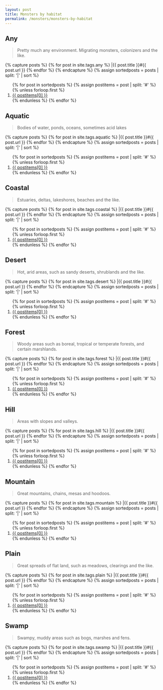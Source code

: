 ```yaml
---
layout: post
title: Monsters by habitat
permalink: /monsters/monsters-by-habitat
---
```


## Any

> Pretty much any environment. Migrating monsters, colonizers and the like.

{% capture posts %}
  {% for post in site.tags.any %}
    |{{ post.title }}#{{ post.url }}
  {% endfor %}
{% endcapture %}
{% assign sortedposts = posts | split: '|' | sort %}
<ol>
{% for post in sortedposts %}
{% assign postitems = post | split: '#' %}
{% unless forloop.first %}
  <li> <a href="{{ site.baseurl }}{{ postitems[1] }}">{{ postitems[0] }}</a></li> 
{% endunless %}
{% endfor %} 
</ol>

## Aquatic

> Bodies of water, ponds, oceans, sometimes acid lakes

{% capture posts %}
  {% for post in site.tags.aquatic %}
    |{{ post.title }}#{{ post.url }}
  {% endfor %}
{% endcapture %}
{% assign sortedposts = posts | split: '|' | sort %}
<ol>
{% for post in sortedposts %}
{% assign postitems = post | split: '#' %}
{% unless forloop.first %}
  <li> <a href="{{ site.baseurl }}{{ postitems[1] }}">{{ postitems[0] }}</a></li> 
{% endunless %}
{% endfor %} 
</ol>

## Coastal

> Estuaries, deltas, lakeshores, beaches and the like.

{% capture posts %}
  {% for post in site.tags.coastal %}
    |{{ post.title }}#{{ post.url }}
  {% endfor %}
{% endcapture %}
{% assign sortedposts = posts | split: '|' | sort %}
<ol>
{% for post in sortedposts %}
{% assign postitems = post | split: '#' %}
{% unless forloop.first %}
  <li> <a href="{{ site.baseurl }}{{ postitems[1] }}">{{ postitems[0] }}</a></li> 
{% endunless %}
{% endfor %} 
</ol>

## Desert

> Hot, arid areas, such as sandy deserts, shrublands and the like.

{% capture posts %}
  {% for post in site.tags.desert %}
    |{{ post.title }}#{{ post.url }}
  {% endfor %}
{% endcapture %}
{% assign sortedposts = posts | split: '|' | sort %}
<ol>
{% for post in sortedposts %}
{% assign postitems = post | split: '#' %}
{% unless forloop.first %}
  <li> <a href="{{ site.baseurl }}{{ postitems[1] }}">{{ postitems[0] }}</a></li> 
{% endunless %}
{% endfor %} 
</ol>

## Forest

> Woody areas such as boreal, tropical or temperate forests, and certain marshlands.

{% capture posts %}
  {% for post in site.tags.forest %}
    |{{ post.title }}#{{ post.url }}
  {% endfor %}
{% endcapture %}
{% assign sortedposts = posts | split: '|' | sort %}
<ol>
{% for post in sortedposts %}
{% assign postitems = post | split: '#' %}
{% unless forloop.first %}
  <li> <a href="{{ site.baseurl }}{{ postitems[1] }}">{{ postitems[0] }}</a></li> 
{% endunless %}
{% endfor %} 
</ol>

## Hill

> Areas with slopes and valleys.

{% capture posts %}
  {% for post in site.tags.hill %}
    |{{ post.title }}#{{ post.url }}
  {% endfor %}
{% endcapture %}
{% assign sortedposts = posts | split: '|' | sort %}
<ol>
{% for post in sortedposts %}
{% assign postitems = post | split: '#' %}
{% unless forloop.first %}
  <li> <a href="{{ site.baseurl }}{{ postitems[1] }}">{{ postitems[0] }}</a></li> 
{% endunless %}
{% endfor %} 
</ol>

## Mountain

> Great mountains, chains, mesas and hoodoos.

{% capture posts %}
  {% for post in site.tags.mountain %}
    |{{ post.title }}#{{ post.url }}
  {% endfor %}
{% endcapture %}
{% assign sortedposts = posts | split: '|' | sort %}
<ol>
{% for post in sortedposts %}
{% assign postitems = post | split: '#' %}
{% unless forloop.first %}
  <li> <a href="{{ site.baseurl }}{{ postitems[1] }}">{{ postitems[0] }}</a></li> 
{% endunless %}
{% endfor %} 
</ol>

## Plain

> Great spreads of flat land, such as meadows, clearings and the like.

{% capture posts %}
  {% for post in site.tags.plain %}
    |{{ post.title }}#{{ post.url }}
  {% endfor %}
{% endcapture %}
{% assign sortedposts = posts | split: '|' | sort %}
<ol>
{% for post in sortedposts %}
{% assign postitems = post | split: '#' %}
{% unless forloop.first %}
  <li> <a href="{{ site.baseurl }}{{ postitems[1] }}">{{ postitems[0] }}</a></li> 
{% endunless %}
{% endfor %} 
</ol>

## Swamp

> Swampy, muddy areas such as bogs, marshes and fens.

{% capture posts %}
  {% for post in site.tags.swamp %}
    |{{ post.title }}#{{ post.url }}
  {% endfor %}
{% endcapture %}
{% assign sortedposts = posts | split: '|' | sort %}
<ol>
{% for post in sortedposts %}
{% assign postitems = post | split: '#' %}
{% unless forloop.first %}
  <li> <a href="{{ site.baseurl }}{{ postitems[1] }}">{{ postitems[0] }}</a></li> 
{% endunless %}
{% endfor %} 
</ol>
